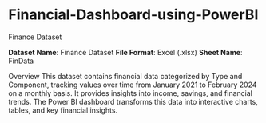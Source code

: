 # Financial-Dashboard-using-PowerBI
Finance Dataset

**Dataset Name**: Finance Dataset
**File Format**: Excel (.xlsx)
**Sheet Name**: FinData

Overview
This dataset contains financial data categorized by Type and Component, tracking values over time from January 2021 to February 2024 on a monthly basis. It provides insights into income, savings, and financial trends. The Power BI dashboard transforms this data into interactive charts, tables, and key financial insights.
